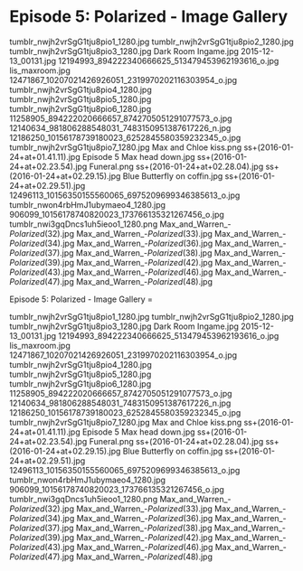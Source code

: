 #  Episode 5: Polarized - Image Gallery 

tumblr_nwjh2vrSgG1tju8pio1_1280.jpg
tumblr_nwjh2vrSgG1tju8pio2_1280.jpg
tumblr_nwjh2vrSgG1tju8pio3_1280.jpg
Dark Room Ingame.jpg
2015-12-13_00131.jpg
12194993_894222340666625_513479453962193616_o.jpg
lis_maxroom.jpg
12471867_10207021426926051_2319970202116303954_o.jpg
tumblr_nwjh2vrSgG1tju8pio4_1280.jpg
tumblr_nwjh2vrSgG1tju8pio5_1280.jpg
tumblr_nwjh2vrSgG1tju8pio6_1280.jpg
11258905_894222020666657_8742705051291077573_o.jpg
12140634_981806288548031_7483150951387617226_n.jpg
12186250_10156178739180023_6252845580359232345_o.jpg
tumblr_nwjh2vrSgG1tju8pio7_1280.jpg
Max and Chloe kiss.png
ss+(2016-01-24+at+01.41.11).jpg
Episode 5 Max head down.jpg
ss+(2016-01-24+at+02.23.54).jpg
Funeral.png
ss+(2016-01-24+at+02.28.04).jpg
ss+(2016-01-24+at+02.29.15).jpg
Blue Butterfly on coffin.jpg
ss+(2016-01-24+at+02.29.51).jpg
12496113_10156350155560065_6975209699346385613_o.jpg
tumblr_nwon4rbHmJ1ubymaeo4_1280.jpg
906099_10156178740820023_173766135321267456_o.jpg
tumblr_nwi3gqDncs1uh5ieoo1_1280.png
Max_and_Warren_-_Polarized_(32).jpg
Max_and_Warren_-_Polarized_(33).jpg
Max_and_Warren_-_Polarized_(34).jpg
Max_and_Warren_-_Polarized_(36).jpg
Max_and_Warren_-_Polarized_(37).jpg
Max_and_Warren_-_Polarized_(38).jpg
Max_and_Warren_-_Polarized_(39).jpg
Max_and_Warren_-_Polarized_(42).jpg
Max_and_Warren_-_Polarized_(43).jpg
Max_and_Warren_-_Polarized_(46).jpg
Max_and_Warren_-_Polarized_(47).jpg
Max_and_Warren_-_Polarized_(48).jpg

 Episode 5: Polarized - Image Gallery =

tumblr_nwjh2vrSgG1tju8pio1_1280.jpg
tumblr_nwjh2vrSgG1tju8pio2_1280.jpg
tumblr_nwjh2vrSgG1tju8pio3_1280.jpg
Dark Room Ingame.jpg
2015-12-13_00131.jpg
12194993_894222340666625_513479453962193616_o.jpg
lis_maxroom.jpg
12471867_10207021426926051_2319970202116303954_o.jpg
tumblr_nwjh2vrSgG1tju8pio4_1280.jpg
tumblr_nwjh2vrSgG1tju8pio5_1280.jpg
tumblr_nwjh2vrSgG1tju8pio6_1280.jpg
11258905_894222020666657_8742705051291077573_o.jpg
12140634_981806288548031_7483150951387617226_n.jpg
12186250_10156178739180023_6252845580359232345_o.jpg
tumblr_nwjh2vrSgG1tju8pio7_1280.jpg
Max and Chloe kiss.png
ss+(2016-01-24+at+01.41.11).jpg
Episode 5 Max head down.jpg
ss+(2016-01-24+at+02.23.54).jpg
Funeral.png
ss+(2016-01-24+at+02.28.04).jpg
ss+(2016-01-24+at+02.29.15).jpg
Blue Butterfly on coffin.jpg
ss+(2016-01-24+at+02.29.51).jpg
12496113_10156350155560065_6975209699346385613_o.jpg
tumblr_nwon4rbHmJ1ubymaeo4_1280.jpg
906099_10156178740820023_173766135321267456_o.jpg
tumblr_nwi3gqDncs1uh5ieoo1_1280.png
Max_and_Warren_-_Polarized_(32).jpg
Max_and_Warren_-_Polarized_(33).jpg
Max_and_Warren_-_Polarized_(34).jpg
Max_and_Warren_-_Polarized_(36).jpg
Max_and_Warren_-_Polarized_(37).jpg
Max_and_Warren_-_Polarized_(38).jpg
Max_and_Warren_-_Polarized_(39).jpg
Max_and_Warren_-_Polarized_(42).jpg
Max_and_Warren_-_Polarized_(43).jpg
Max_and_Warren_-_Polarized_(46).jpg
Max_and_Warren_-_Polarized_(47).jpg
Max_and_Warren_-_Polarized_(48).jpg

